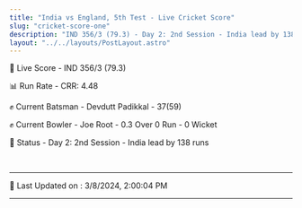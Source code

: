 ```yaml
---
title: "India vs England, 5th Test - Live Cricket Score"
slug: "cricket-score-one"
description: "IND 356/3 (79.3) - Day 2: 2nd Session - India lead by 138 runs."
layout: "../../layouts/PostLayout.astro"
---
```


🔴 Live Score - IND 356/3 (79.3)  

📊 Run Rate - CRR: 4.48  

✊ Current Batsman - Devdutt Padikkal - 37(59)  

✊ Current Bowler - Joe Root - 0.3 Over 0 Run - 0 Wicket  

📑 Status - Day 2: 2nd Session - India lead by 138 runs

<br />

***

📝 Last Updated on : 3/8/2024, 2:00:04 PM

***

